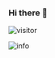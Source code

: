 ### Hi there 👋


![visitor](https://visitor-badge.glitch.me/badge?page_id=Alihanniba.README)  

![info](https://github-readme-stats.vercel.app/api?username=Alihanniba&show_icons=true&count_private=true&hide=prs&theme=default_repocard)  


<!--
**Alihanniba/Alihanniba** is a ✨ _special_ ✨ repository because its `README.md` (this file) appears on your GitHub profile.

Here are some ideas to get you started:

- 🔭 I’m currently working on ...
- 🌱 I’m currently learning ...
- 👯 I’m looking to collaborate on ...
- 🤔 I’m looking for help with ...
- 💬 Ask me about ...
- 📫 How to reach me: ...
- 😄 Pronouns: ...
- ⚡ Fun fact: ...
-->
